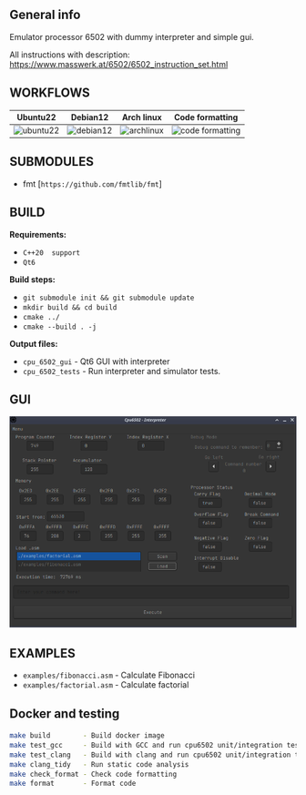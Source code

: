 General info
---

Emulator processor 6502 with dummy interpreter and simple gui.

All instructions with description: https://www.masswerk.at/6502/6502_instruction_set.html

WORKFLOWS
---

| Ubuntu22| Debian12 | Arch linux | Code formatting |
| --------------- | -------------- | -------------- | -------------- |
| ![ubuntu22](https://github.com/wojciechmadry/cpu6502emulator/actions/workflows/ubuntu22.yml/badge.svg)|![debian12](https://github.com/wojciechmadry/cpu6502emulator/actions/workflows/debian12.yml/badge.svg)|![archlinux](https://github.com/wojciechmadry/cpu6502emulator/actions/workflows/arch.yml/badge.svg)|![code formatting](https://github.com/wojciechmadry/cpu6502emulator/actions/workflows/code_formatting.yml/badge.svg)


SUBMODULES
---

- fmt [`https://github.com/fmtlib/fmt`]

BUILD
---

**Requirements:**

- `C++20  support`
- `Qt6`

**Build steps:**

- `git submodule init && git submodule update`
- `mkdir build && cd build`
- `cmake ../`
- `cmake --build . -j`

**Output files:**

- `cpu_6502_gui` - Qt6 GUI with interpreter
- `cpu_6502_tests` - Run interpreter and simulator tests.

GUI
---

![GUI look](gui/gui_appearance.png)

EXAMPLES
---

- `examples/fibonacci.asm` - Calculate Fibonacci
- `examples/factorial.asm` - Calculate factorial

Docker and testing
---

```sh
make build        -	Build docker image
make test_gcc     -	Build with GCC and run cpu6502 unit/integration tests
make test_clang   -	Build with clang and run cpu6502 unit/integration tests
make clang_tidy   -	Run static code analysis
make check_format -	Check code formatting
make format       -	Format code
```
